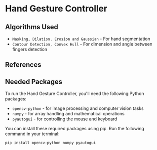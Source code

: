 # Hand Gesture Controller

## Algorithms Used
- `Masking, Dilation, Erosion and Gaussian` - For hand segmentation
- `Contour Detection, Convex Hull` - For dimension and angle between fingers detection

## References

## Needed Packages

To run the Hand Gesture Controller, you'll need the following Python packages:

- `opencv-python` - for image processing and computer vision tasks
- `numpy` - for array handling and mathematical operations
- `pyautogui` - for controlling the mouse and keyboard

You can install these required packages using pip. Run the following command in your terminal:

```bash
pip install opencv-python numpy pyautogui